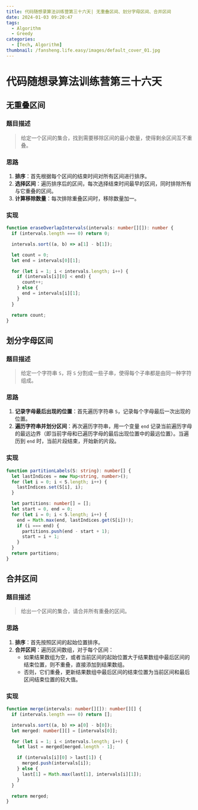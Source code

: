 ```yaml
---
title: 代码随想录算法训练营第三十六天| 无重叠区间、划分字母区间、合并区间
date: 2024-01-03 09:20:47
tags:
  - Algorithm
  - Greedy
categories:
  - [Tech, Algorithm]
thumbnail: /fansheng.life.easy/images/default_cover_01.jpg
---
```


# 代码随想录算法训练营第三十六天

## 无重叠区间

### 题目描述

> 给定一个区间的集合，找到需要移除区间的最小数量，使得剩余区间互不重叠。

### 思路

1. **排序**：首先根据每个区间的结束时间对所有区间进行排序。
2. **选择区间**：遍历排序后的区间，每次选择结束时间最早的区间，同时排除所有与它重叠的区间。
3. **计算移除数量**：每次排除重叠区间时，移除数量加一。

### 实现

```typescript
function eraseOverlapIntervals(intervals: number[][]): number {
  if (intervals.length === 0) return 0;

  intervals.sort((a, b) => a[1] - b[1]);

  let count = 0;
  let end = intervals[0][1];

  for (let i = 1; i < intervals.length; i++) {
    if (intervals[i][0] < end) {
      count++;
    } else {
      end = intervals[i][1];
    }
  }

  return count;
}
```

## 划分字母区间

### 题目描述

> 给定一个字符串 `S`，将 `S` 分割成一些子串，使得每个子串都是由同一种字符组成。

### 思路

1. **记录字母最后出现的位置**：首先遍历字符串 `S`，记录每个字母最后一次出现的位置。
2. **遍历字符串并划分区间**：再次遍历字符串，用一个变量 `end` 记录当前遍历字母的最远边界（即当前字母和已遍历字母的最后出现位置中的最远位置）。当遍历到 `end` 时，当前片段结束，开始新的片段。

### 实现

```typescript
function partitionLabels(S: string): number[] {
  let lastIndices = new Map<string, number>();
  for (let i = 0; i < S.length; i++) {
    lastIndices.set(S[i], i);
  }

  let partitions: number[] = [];
  let start = 0, end = 0;
  for (let i = 0; i < S.length; i++) {
    end = Math.max(end, lastIndices.get(S[i])!);
    if (i === end) {
      partitions.push(end - start + 1);
      start = i + 1;
    }
  }
  return partitions;
}
```

## 合并区间

### 题目描述

> 给出一个区间的集合，请合并所有重叠的区间。

### 思路

1. **排序**：首先按照区间的起始位置排序。
2. **合并区间**：遍历区间数组，对于每个区间： 
   + 如果结果数组为空，或者当前区间的起始位置大于结果数组中最后区间的结束位置，则不重叠，直接添加到结果数组。
   + 否则，它们重叠，更新结果数组中最后区间的结束位置为当前区间和最后区间结束位置的较大值。

### 实现

```typescript
function merge(intervals: number[][]): number[][] {
  if (intervals.length === 0) return [];

  intervals.sort((a, b) => a[0] - b[0]);
  let merged: number[][] = [intervals[0]];

  for (let i = 1; i < intervals.length; i++) {
    let last = merged[merged.length - 1];

    if (intervals[i][0] > last[1]) {
      merged.push(intervals[i]);
    } else {
      last[1] = Math.max(last[1], intervals[i][1]);
    }
  }

  return merged;
}
```
